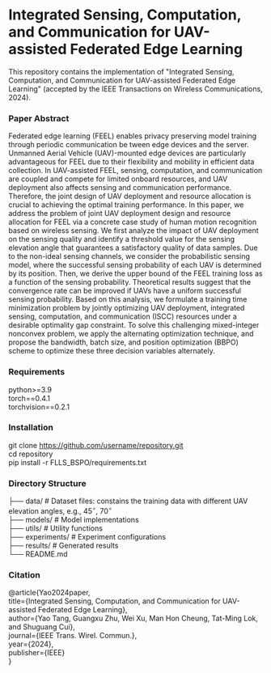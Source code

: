 # Integrated Sensing, Computation, and Communication for UAV-assisted Federated Edge Learning
This repository contains the implementation of "Integrated Sensing, Computation, and Communication for UAV-assisted Federated Edge Learning" (accepted by the IEEE Transactions on Wireless Communications, 2024).

### Paper Abstract
Federated edge learning (FEEL) enables privacy preserving model training through periodic communication be tween edge devices and the server. Unmanned Aerial Vehicle (UAV)-mounted edge devices are particularly advantageous for FEEL due to their flexibility and mobility in efficient data collection. In UAV-assisted FEEL, sensing, computation, and communication are coupled and compete for limited onboard resources, and UAV deployment also affects sensing and communication performance. Therefore, the joint design of UAV deployment and resource allocation is crucial to achieving the optimal training performance. In this paper, we address the problem of joint UAV deployment design and resource allocation for FEEL via a concrete case study of human motion recognition based on wireless sensing. We first analyze the impact of UAV deployment on the sensing quality and identify a threshold value for the sensing elevation angle that guarantees a satisfactory quality of data samples. Due to the non-ideal sensing channels, we consider the probabilistic sensing model, where the successful sensing probability of each UAV is determined by its position. Then, we derive the upper bound of the FEEL training loss as a function of the sensing probability. Theoretical results suggest that the convergence rate can be improved if UAVs have a uniform successful sensing probability. Based on this analysis, we formulate a training time minimization problem by jointly optimizing UAV deployment, integrated sensing, computation, and communication (ISCC) resources under a desirable optimality gap constraint. To solve this challenging mixed-integer nonconvex problem, we apply the alternating optimization technique, and propose the bandwidth, batch size, and position optimization (BBPO) scheme to optimize these three decision variables alternately.

### Requirements
python>=3.9   
torch==0.4.1   
torchvision==0.2.1

### Installation
git clone https://github.com/username/repository.git  
cd repository  
pip install -r FLLS_BSPO/requirements.txt 

### Directory Structure
├── data/               # Dataset files: constains the training data with different UAV elevation angles, e.g., $45^\circ$, $70^\circ$   
├── models/             # Model implementations  
├── utils/             # Utility functions  
├── experiments/       # Experiment configurations  
├── results/          # Generated results  
└── README.md 

### Citation
@article{Yao2024paper,  
  title={Integrated Sensing, Computation, and Communication for UAV-assisted Federated Edge Learning},  
  author={Yao Tang, Guangxu Zhu, Wei Xu, Man Hon Cheung, Tat-Ming Lok, and Shuguang Cui},  
  journal={IEEE Trans. Wirel. Commun.},  
  year={2024},  
  publisher={IEEE}  
}  
